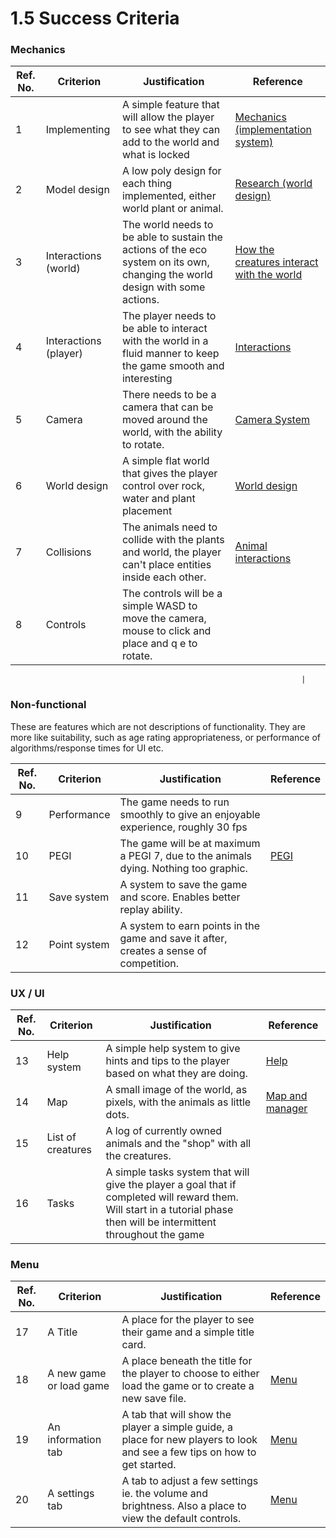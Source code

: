 # 1.5 Success Criteria

### Mechanics

| Ref. No. | Criterion             | Justification                                                                                                                 | Reference                                                                                                          |
| -------- | --------------------- | ----------------------------------------------------------------------------------------------------------------------------- | ------------------------------------------------------------------------------------------------------------------ |
| 1        | Implementing          | A simple feature that will allow the player to see what they can add to the world and what is locked                          | [Mechanics (implementation system)](1.4a-features-of-the-proposed-solution.md)                                     |
| 2        | Model design          | A low poly design for each thing implemented, either world plant or animal.                                                   | [Research (world design)](1.3-research-the-problem.md#world-design-and-art-style)                                  |
| 3        | Interactions (world)  | The world needs to be able to sustain the actions of the eco system on its own, changing the world design with some actions.  | [How the creatures interact with the world](1.3-research-the-problem.md#how-the-creatures-interact-with-the-world) |
| 4        | Interactions (player) | The player needs to be able to interact with the world in a fluid manner to keep the game smooth and interesting              | [Interactions](1.4a-features-of-the-proposed-solution.md#interactions)                                             |
| 5        | Camera                | There needs to be a camera that can be moved around the world, with the ability to rotate.                                    | [Camera System](1.4a-features-of-the-proposed-solution.md#camera-system)                                           |
| 6        | World design          | A simple flat world that gives the player control over rock, water and plant placement                                        | [World design](1.3-research-the-problem.md#world-design-and-art-style)                                             |
| 7        | Collisions            | The animals need to collide with the plants and world, the player can't place entities inside each other.                     | [Animal interactions](1.4a-features-of-the-proposed-solution.md#animal-interactions)                               |
| 8        | Controls              | The controls will be a simple WASD to move the camera, mouse to click and place and q e to rotate.                            |                                                                                                                    |

```
                                                                 |
```

### Non-functional

These are features which are not descriptions of functionality. They are more like suitability, such as age rating appropriateness, or performance of algorithms/response times for UI etc.

| Ref. No. | Criterion    | Justification                                                                           | Reference                        |
| -------- | ------------ | --------------------------------------------------------------------------------------- | -------------------------------- |
| 9        | Performance  | The game needs to run smoothly to give an enjoyable experience, roughly 30 fps          |                                  |
| 10       | PEGI         | The game will be at maximum a PEGI 7, due to the animals dying. Nothing too graphic.    | [PEGI](1.2-stakeholders.md#pegi) |
| 11       | Save system  | A system to save the game and score. Enables better replay ability.                     |                                  |
| 12       | Point system | A system to earn points in the game and save it after, creates a sense of competition.  |                                  |

### UX / UI

| Ref. No. | Criterion         | Justification                                                                                                                                                           | Reference                                                      |
| -------- | ----------------- | ----------------------------------------------------------------------------------------------------------------------------------------------------------------------- | -------------------------------------------------------------- |
| 13       | Help system       | A simple help system to give hints and tips to the player based on what they are doing.                                                                                 | [Help](1.4a-features-of-the-proposed-solution.md#help-system)  |
| 14       | Map               | A small image of the world, as pixels, with the animals as little dots.                                                                                                 | [Map and manager](1.3-research-the-problem.md#map-and-manager) |
| 15       | List of creatures | A log of currently owned animals and the "shop" with all the creatures.                                                                                                 |                                                                |
| 16       | Tasks             | A simple tasks system that will give the player a goal that if completed will reward them. Will start in a tutorial phase then will be intermittent throughout the game |                                                                |

### Menu

| Ref. No. | Criterion                | Justification                                                                                                             | Reference                                              |
| -------- | ------------------------ | ------------------------------------------------------------------------------------------------------------------------- | ------------------------------------------------------ |
| 17       | A Title                  | A place for the player to see their game and a simple title card.                                                         |                                                        |
| 18       | A new game or load game  | A place beneath the title for the player to choose to either load the game or to create a new save file.                  | [Menu](1.4a-features-of-the-proposed-solution.md#menu) |
| 19       | An information tab       | A tab that will show the player a simple guide, a place for new players to look and see a few tips on how to get started. | [Menu](1.4a-features-of-the-proposed-solution.md#menu) |
| 20       | A settings tab           | A tab to adjust a few settings ie. the volume and brightness. Also a place to view the default controls.                  | [Menu](1.4a-features-of-the-proposed-solution.md#menu) |

